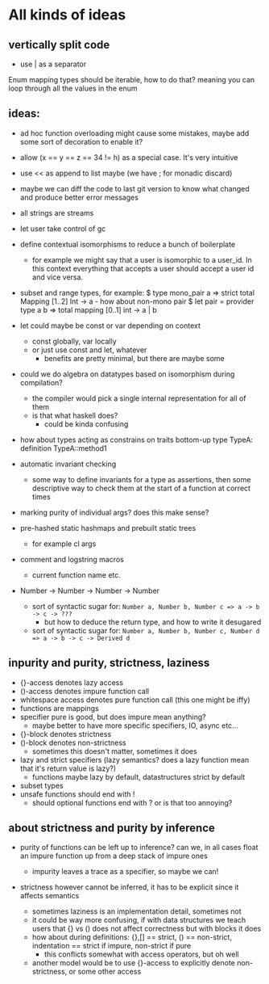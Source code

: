 # All kinds of ideas

## vertically split code
- use | as a separator

Enum mapping types should be iterable, how to do that?
    meaning you can loop through all the values in the enum

## ideas:
- ad hoc function overloading might cause some mistakes, maybe add some sort of decoration to enable it?
- allow (x == y == z == 34 != h) as a special case. It's very intuitive
- use << as append to list maybe (we have ; for monadic discard)
- maybe we can diff the code to last git version to know what changed and produce better error messages
- all strings are streams
- let user take control of gc
- define contextual isomorphisms to reduce a bunch of boilerplate
    - for example we might say that a user is isomorphic to a user_id. In this context everything that accepts a user should accept a user id and vice versa.
- subset and range types, for example: 
    $ type mono_pair a => strict total Mapping [1..2] Int -> a
        - how about non-mono pair
            $ let pair = provider type a b => total mapping [0..1] int -> a | b

- let could maybe be const or var depending on context
    - const globally, var locally
    - or just use const and let, whatever
        - benefits are pretty minimal, but there are maybe some
- could we do algebra on datatypes based on isomorphism during compilation?
    - the compiler would pick a single internal representation for all of them
    - is that what haskell does?
        - could be kinda confusing
- how about types acting as constrains on traits bottom-up
    type TypeA:
        definition TypeA::method1
- automatic invariant checking
    - some way to define invariants for a type as assertions, then some descriptive way to check them at
        the start of a function at correct times
- marking purity of individual args? does this make sense?
- pre-hashed static hashmaps and prebuilt static trees
    - for example cl args

- comment and logstring macros
    - current function name etc.

- Number -> Number -> Number -> Number
    - sort of syntactic sugar for: ```Number a, Number b, Number c => a -> b -> c -> ???```
        - but how to deduce the return type, and how to write it desugared
    - sort of syntactic sugar for: ```Number a, Number b, Number c, Number d => a -> b -> c -> Derived d```

## inpurity and purity, strictness, laziness
- {}-access denotes lazy access
- ()-access denotes impure function call
- whitespace access denotes pure function call (this one might be iffy)
- functions are mappings
- specifier pure is good, but does impure mean anything?
    - maybe better to have more specific specifiers, IO, async etc...
- {}-block denotes strictness
- ()-block denotes non-strictness
    - sometimes this doesn't matter, sometimes it does
- lazy and strict specifiers (lazy semantics? does a lazy function mean that it's return value is lazy?)
    - functions maybe lazy by default, datastructures strict by default
- subset types
- unsafe functions should end with !
    - should optional functions end with ? or is that too annoying?

## about strictness and purity by inference
- purity of functions can be left up to inference? can we, in all cases float an impure function up from a deep stack of impure ones
    - impurity leaves a trace as a specifier, so maybe we can!

- strictness however cannot be inferred, it has to be explicit since it affects semantics
    - sometimes laziness is an implementation detail, sometimes not
    - it could be way more confusing, if with data structures we teach users that {} vs () does not affect correctness but with blocks it does
    - how about during definitions: {},[] == strict, () == non-strict, indentation == strict if impure, non-strict if pure
        - this conflicts somewhat with access operators, but oh well
    - another model would be to use {}-access to explicitly denote non-strictness, or some other access
